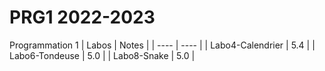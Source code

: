 # PRG1 2022-2023
Programmation 1
| Labos | Notes |
| ---- | ---- |
| Labo4-Calendrier | 5.4 |
| Labo6-Tondeuse | 5.0 |
| Labo8-Snake | 5.0 |
